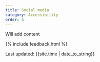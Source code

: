 ```yaml
---
title: Social media
category: Accessibility
order: 4
---
```


Will add content

{% include feedback.html %}
<div>Last updated: {{site.time | date_to_string}}</div>
